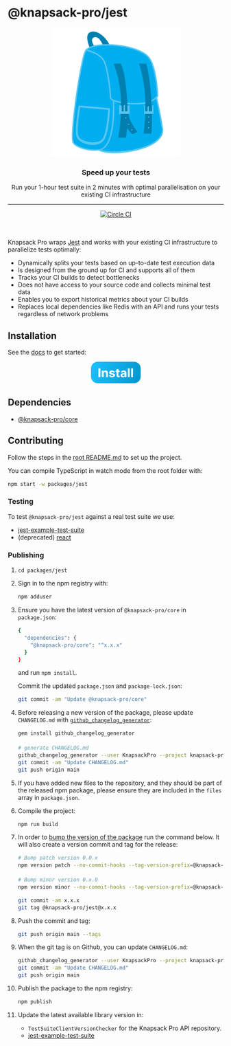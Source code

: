 # @knapsack-pro/jest

<p align="center">
  <a href="https://knapsackpro.com?utm_source=github&utm_medium=readme&utm_campaign=knapsack-pro-jest&utm_content=hero_logo">
    <img alt="Knapsack Pro" src="./.github/assets/knapsack.png" width="300" height="300" style="max-width: 100%;" />
  </a>
</p>

<h3 align="center">Speed up your tests</h3>
<p align="center">Run your 1-hour test suite in 2 minutes with optimal parallelisation on your existing CI infrastructure</p>

---

<div align="center">
  <a href="https://circleci.com/gh/KnapsackPro/knapsack-pro-core-js">
    <img alt="Circle CI" src="https://circleci.com/gh/KnapsackPro/knapsack-pro-core-js.svg?style=svg" />
  </a>
</div>

<br />
<br />

Knapsack Pro wraps [Jest](https://jestjs.io) and works with your existing CI infrastructure to parallelize tests optimally:

- Dynamically splits your tests based on up-to-date test execution data
- Is designed from the ground up for CI and supports all of them
- Tracks your CI builds to detect bottlenecks
- Does not have access to your source code and collects minimal test data
- Enables you to export historical metrics about your CI builds
- Replaces local dependencies like Redis with an API and runs your tests regardless of network problems

## Installation

See the [docs](https://docs.knapsackpro.com/jest/guide/) to get started:

<div align="center">
  <a href="https://docs.knapsackpro.com/jest/guide/">
    <img alt="Install button" src="./.github/assets/install-button.png" width="116" height="50" />
  </a>
</div>

## Dependencies

- [@knapsack-pro/core](https://github.com/KnapsackPro/knapsack-pro-js/tree/setup/packages/core)

## Contributing

Follow the steps in the [root README.md](https://github.com/KnapsackPro/knapsack-pro-js#contributing) to set up the project.

You can compile TypeScript in watch mode from the root folder with:

```bash
npm start -w packages/jest
```

### Testing

To test `@knapsack-pro/jest` against a real test suite we use:

- [jest-example-test-suite](https://github.com/KnapsackPro/knapsack-pro-js/tree/setup/packages/jest-example-test-suite)
- (deprecated) [react](https://github.com/KnapsackPro/react)

### Publishing

1. `cd packages/jest`

1. Sign in to the npm registry with:

   ```bash
   npm adduser
   ```

1. Ensure you have the latest version of `@knapsack-pro/core` in `package.json`:

   ```bash
   {
     "dependencies": {
       "@knapsack-pro/core": "^x.x.x"
     }
   }
   ```

   and run `npm install`.

   Commit the updated `package.json` and `package-lock.json`:

   ```bash
   git commit -am "Update @knapsack-pro/core"
   ```

1. Before releasing a new version of the package, please update `CHANGELOG.md` with [`github_changelog_generator`](https://github.com/github-changelog-generator/github-changelog-generator):

   ```bash
   gem install github_changelog_generator

   # generate CHANGELOG.md
   github_changelog_generator --user KnapsackPro --project knapsack-pro-js --pr-wo-labels --issues-wo-labels --include-labels @knapsack-pro/jest --since-tag @knapsack-pro/jest@6.1.0 --exclude-tags-regex "@knapsack-pro\/(core|cypress)@.*"
   git commit -am "Update CHANGELOG.md"
   git push origin main
   ```

1. If you have added new files to the repository, and they should be part of the released npm package, please ensure they are included in the `files` array in `package.json`.

1. Compile the project:

   ```bash
   npm run build
   ```

1. In order to [bump the version of the package](https://docs.npmjs.com/cli/version) run the command below. It will also create a version commit and tag for the release:

   ```bash
   # Bump patch version 0.0.x
   npm version patch --no-commit-hooks --tag-version-prefix=@knapsack-pro/jest@

   # Bump minor version 0.x.0
   npm version minor --no-commit-hooks --tag-version-prefix=@knapsack-pro/jest@
   ```

   ```bash
   git commit -am x.x.x
   git tag @knapsack-pro/jest@x.x.x
   ```

1. Push the commit and tag:

   ```bash
   git push origin main --tags
   ```

1. When the git tag is on Github, you can update `CHANGELOG.md`:

   ```bash
   github_changelog_generator --user KnapsackPro --project knapsack-pro-js --pr-wo-labels --issues-wo-labels --include-labels @knapsack-pro/jest --since-tag @knapsack-pro/jest@6.1.0 --exclude-tags-regex "@knapsack-pro\/(core|cypress)@.*"
   git commit -am "Update CHANGELOG.md"
   git push origin main
   ```

1. Publish the package to the npm registry:

   ```bash
   npm publish
   ```

1. Update the latest available library version in:

   - `TestSuiteClientVersionChecker` for the Knapsack Pro API repository.
   - [jest-example-test-suite](https://github.com/KnapsackPro/knapsack-pro-js/tree/setup/packages/jest-example-test-suite)

